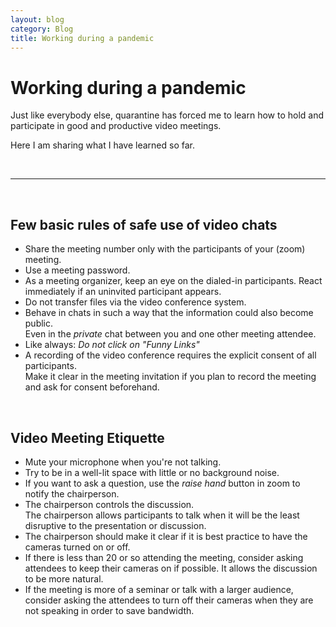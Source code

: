 ```yaml
---
layout: blog
category: Blog
title: Working during a pandemic
---
```

# Working during a pandemic

Just like everybody else, quarantine has forced me to learn how to hold and participate in good and productive video meetings.

Here I am sharing what I have learned so far.

<br>

---

<br>

## Few basic rules of safe use of video chats
- Share the meeting number only with the participants of your (zoom) meeting.
- Use a meeting password.
- As a meeting organizer, keep an eye on the dialed-in participants.
    React immediately if an uninvited participant appears.
- Do not transfer files via the video conference system.
- Behave in chats in such a way that the information could also become public.<br>Even in the *private* chat between you and one other meeting attendee.
- Like always: *Do not click on "Funny Links"*
- A recording of the video conference requires the explicit consent of all participants.<br>
Make it clear in the meeting invitation if you plan to record the meeting and ask for consent beforehand.

<br>

## Video Meeting Etiquette
- Mute your microphone when you're not talking.
- Try to be in a well-lit space with little or no background noise.
- If you want to ask a question, use the *raise hand* button in zoom to notify the chairperson.
- The chairperson controls the discussion.<br>
    The chairperson allows participants to talk when it will be the least disruptive to the presentation or discussion.
- The chairperson should make it clear if it is best practice to have the cameras turned on or off.
- If there is less than 20 or so attending the meeting, consider asking attendees to keep their cameras on if possible. It allows the discussion to be more natural.
- If the meeting is more of a seminar or talk with a larger audience, consider asking the attendees to turn off their cameras when they are not speaking in order to save bandwidth.

<br>
